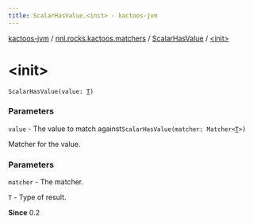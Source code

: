```yaml
---
title: ScalarHasValue.<init> - kactoos-jvm
---
```


[kactoos-jvm](../../index.html) / [nnl.rocks.kactoos.matchers](../index.html) / [ScalarHasValue](index.html) / [&lt;init&gt;](./-init-.html)

# &lt;init&gt;

`ScalarHasValue(value: `[`T`](index.html#T)`)`

### Parameters

`value` - The value to match against`ScalarHasValue(matcher: Matcher<`[`T`](index.html#T)`>)`

Matcher for the value.

### Parameters

`matcher` - The matcher.

`T` - Type of result.

**Since**
0.2

